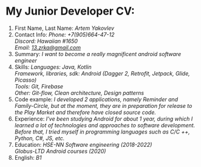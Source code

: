 <h1>My Junior Developer CV:</h1>

1. First Name, Last Name: 
  <i>Artem Yakovlev</i>
2. Contact Info: 
  <i>Phone: +7(905)664-47-12 <br>Discord: Hawaiian #1650 <br>Email: 13.zrka@gmail.com</i> 
3. Summary: 
  <i>I want to become a really magnificent android software engineer</i>
4. Skills: 
  <i>Languages: Java, Kotlin<br>
  Framework, libraries, sdk: Android (Dagger 2, Retrofit, Jetpack, Glide, Picasso)</br>
  Tools: Git, Firebase<br>
  Other: Git-flow, Clean architecture, Design patterns </i>
5. Code example: 
  <i>I developed 2 applications, namely Reminder and Family-Circle, but at the moment, they are in preparation for release to     the Play Market and therefore have closed source code.</i>
6. Experience:
  <i>I’ve been studying Android for about 1 year, during which I learned a lot of technologies and approaches to software          development. Before that, I tried myself in programming languages ​​such as C/C ++, Python, C#, JS, etc.</i>
7. Education: 
  <i>HSE-NN Software engineering (2018-2022)<br>
Globus-LTD Android courses (2020) </i>
8. English: 
  <i>B1</i>
 
